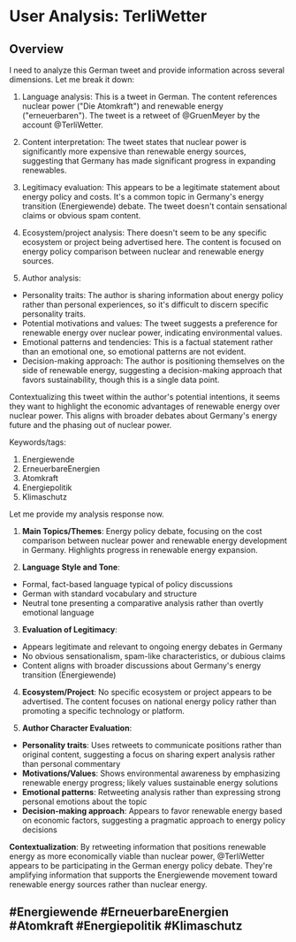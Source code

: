# User Analysis: TerliWetter

## Overview

<think>
I need to analyze this German tweet and provide information across several dimensions. Let me break it down:

1. Language analysis:
This is a tweet in German. The content references nuclear power ("Die Atomkraft") and renewable energy ("erneuerbaren"). The tweet is a retweet of @GruenMeyer by the account @TerliWetter.

2. Content interpretation:
The tweet states that nuclear power is significantly more expensive than renewable energy sources, suggesting that Germany has made significant progress in expanding renewables.

3. Legitimacy evaluation:
This appears to be a legitimate statement about energy policy and costs. It's a common topic in Germany's energy transition (Energiewende) debate. The tweet doesn't contain sensational claims or obvious spam content.

4. Ecosystem/project analysis:
There doesn't seem to be any specific ecosystem or project being advertised here. The content is focused on energy policy comparison between nuclear and renewable energy sources.

5. Author analysis:
- Personality traits: The author is sharing information about energy policy rather than personal experiences, so it's difficult to discern specific personality traits.
- Potential motivations and values: The tweet suggests a preference for renewable energy over nuclear power, indicating environmental values.
- Emotional patterns and tendencies: This is a factual statement rather than an emotional one, so emotional patterns are not evident.
- Decision-making approach: The author is positioning themselves on the side of renewable energy, suggesting a decision-making approach that favors sustainability, though this is a single data point.

Contextualizing this tweet within the author's potential intentions, it seems they want to highlight the economic advantages of renewable energy over nuclear power. This aligns with broader debates about Germany's energy future and the phasing out of nuclear power.

Keywords/tags:
1. Energiewende
2. ErneuerbareEnergien
3. Atomkraft
4. Energiepolitik
5. Klimaschutz

Let me provide my analysis response now.
</think>

1. **Main Topics/Themes**: Energy policy debate, focusing on the cost comparison between nuclear power and renewable energy development in Germany. Highlights progress in renewable energy expansion.

2. **Language Style and Tone**: 
- Formal, fact-based language typical of policy discussions
- German with standard vocabulary and structure
- Neutral tone presenting a comparative analysis rather than overtly emotional language

3. **Evaluation of Legitimacy**: 
- Appears legitimate and relevant to ongoing energy debates in Germany
- No obvious sensationalism, spam-like characteristics, or dubious claims
- Content aligns with broader discussions about Germany's energy transition (Energiewende)

4. **Ecosystem/Project**: No specific ecosystem or project appears to be advertised. The content focuses on national energy policy rather than promoting a specific technology or platform.

5. **Author Character Evaluation**:
- **Personality traits**: Uses retweets to communicate positions rather than original content, suggesting a focus on sharing expert analysis rather than personal commentary
- **Motivations/Values**: Shows environmental awareness by emphasizing renewable energy progress; likely values sustainable energy solutions
- **Emotional patterns**: Retweeting analysis rather than expressing strong personal emotions about the topic
- **Decision-making approach**: Appears to favor renewable energy based on economic factors, suggesting a pragmatic approach to energy policy decisions

**Contextualization**: By retweeting information that positions renewable energy as more economically viable than nuclear power, @TerliWetter appears to be participating in the German energy policy debate. They're amplifying information that supports the Energiewende movement toward renewable energy sources rather than nuclear energy.

#Energiewende #ErneuerbareEnergien #Atomkraft #Energiepolitik #Klimaschutz
---
